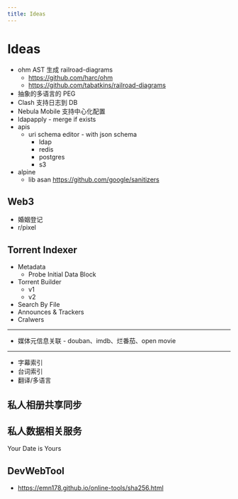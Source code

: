 ```yaml
---
title: Ideas
---
```


# Ideas

- ohm AST 生成 railroad-diagrams
  - https://github.com/harc/ohm
  - https://github.com/tabatkins/railroad-diagrams
- 抽象的多语言的 PEG
- Clash 支持日志到 DB
- Nebula Mobile 支持中心化配置
- ldapapply - merge if exists
- apis
  - uri schema editor - with json schema
    - ldap
    - redis
    - postgres
    - s3
- alpine
  - lib asan https://github.com/google/sanitizers

## Web3

- 婚姻登记
- r/pixel

## Torrent Indexer

- Metadata
  - Probe Initial Data Block
- Torrent Builder
  - v1
  - v2
- Search By File
- Announces & Trackers
- Cralwers

---

- 媒体元信息关联 - douban、imdb、烂番茄、open movie

---

- 字幕索引
- 台词索引
- 翻译/多语言

## 私人相册共享同步

## 私人数据相关服务

Your Date is Yours

## DevWebTool

- https://emn178.github.io/online-tools/sha256.html
